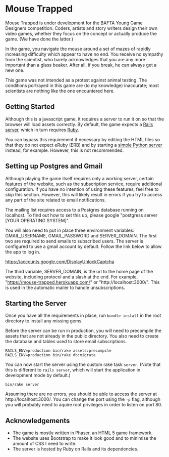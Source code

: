 # Mouse Trapped

Mouse Trapped is under development for the BAFTA Young Game Designers competition. Coders, artists and story writers design their own video games, whether they focus on the concept or actually produce the game. (We have done the latter.)

In the game, you navigate the mouse around a set of mazes of rapidly increasing difficulty which appear to have no end. You receive no sympathy from the scientist, who barely acknowledges that you are any more important than a glass beaker. After all, if you break, he can always get a new one.

This game was not intended as a protest against animal testing. The conditions portrayed in this game are (to my knowledge) inaccurate; most scientists are nothing like the one encountered here.

## Getting Started

Although this is a javascript game, it requires a server to run it on so that the browser will load assets correctly. By default, the game expects a [Rails server](http://rubyonrails.org), which in turn requires [Ruby](https://www.ruby-lang.org/en/documentation/installation/).

You can bypass this requirement if necessary by editing the HTML files so that they do not expect eRuby (ERB) and by starting a [simple Python server](https://docs.python.org/2/library/simplehttpserver.html) instead, for example. However, this is not recommended.

## Setting up Postgres and Gmail

Although playing the game itself requires only a working server, certain features of the website, such as the subscription service, require additional configuration. If you have no intention of using these features, feel free to skip this section. However, this will likely result in errors if you try to access any part of the site related to email notifications. 

The mailing list requires access to a Postgres database running on localhost. To find out how to set this up, please google "postgress server [YOUR OPERATING SYSTEM]".

You will also need to put in place three environment variables: GMAIL\_USERNAME, GMAIL\_PASSWORD and SERVER\_DOMAIN. The first two are required to send emails to subscribed users. The server is configured to use a gmail account by default. Follow the link below to allow the app to log in. 

https://accounts.google.com/DisplayUnlockCaptcha

The third variable, SERVER\_DOMAIN, is the url to the home page of the website, including protocol and a slash at the end. For example, "https://mouse-trapped.herokuapp.com/" or "http://localhost:3000/". This is used in the automatic mailer to handle unsubscriptions. 

## Starting the Server

Once you have all the requirements in place, run `bundle install` in the root directory to install any missing gems. 

Before the server can be run in production, you will need to precompile the assets that are not already in the public directory. You also need to create the database and tables used to store email subscriptions. 

```
RAILS_ENV=production bin/rake assets:precompile
RAILS_ENV=production bin/rake db:migrate
```

You can now start the server using the custom rake task `server`. (Note that this is different to `rails server`, which will start the application in development mode by default.)

```
bin/rake server 
```

Assuming there are no errors, you should be able to access the server at http://localhost:3000/. You can change the port using the `-p` flag, although you will probably need to aquire root privileges in order to listen on port 80. 

## Acknowledgements

 - The game is mostly written in Phaser, an HTML 5 game framework.
 - The website uses Bootstrap to make it look good and to minimise the amount of CSS I need to write.
 - The server is hosted by Ruby on Rails and its dependencies.
